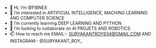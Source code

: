 - 👋 Hi, I’m @FIBNEX
- 👀 I’m interested in ARTIFICIAL INTELLIGENCE, MACHING LEARNING AND COMPUTER SCIENCE
- 🌱 I’m currently learning DEEP LEARNING AND PYTHON
- 💞️ I’m looking to collaborate on AI PROJETS AND ROBOTICS
- 📫 How to reach me EMAIL:- SURYAKANTROY634@GMAIL.COM AND INSTAGRAM:- @SURYAKANT_ROY_

<!---
FIBNEX/FIBNEX is a ✨ special ✨ repository because its `README.md` (this file) appears on your GitHub profile.
You can click the Preview link to take a look at your changes.
--->
